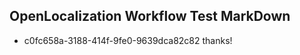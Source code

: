 ## OpenLocalization Workflow Test MarkDown
* c0fc658a-3188-414f-9fe0-9639dca82c82 thanks!

<!--HONumber=Aug16_HO1-->


